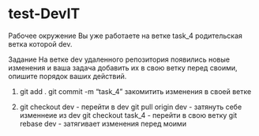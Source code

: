 # test-DevIT

Рабочее окружение
Вы уже работаете на ветке task_4 родительская ветка которой dev.

Задание
На ветке dev удаленного репозитория появились новые изменения и ваша задача добавить их в свою ветку перед своими,
опишите порядок ваших действий.

1. git add .
   git commit -m “task_4” закомитить изменения в своей ветке

2. git checkout dev - перейти в dev
   git pull origin dev - затянуть себе изменнеие из dev
   git checkout task_4 - перейти в свою ветку
   git rebase dev - затягивает изменения перед моими
